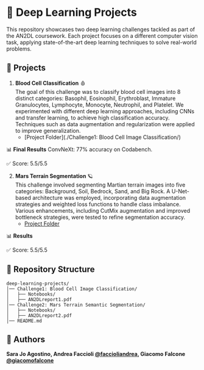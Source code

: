 # 🧠 Deep Learning Projects

This repository showcases two deep learning challenges tackled as part of the AN2DL coursework. Each project focuses on a different computer vision task, applying state-of-the-art deep learning techniques to solve real-world problems.

## 📌 Projects

1. **Blood Cell Classification** 🩸  
   The goal of this challenge was to classify blood cell images into 8 distinct categories: Basophil, Eosinophil, Erythroblast, Immature Granulocytes, Lymphocyte, Monocyte, Neutrophil, and Platelet. We experimented with different deep learning approaches, including CNNs and transfer learning, to achieve high classification accuracy. Techniques such as data augmentation and regularization were applied to improve generalization.
   - [Project Folder](./Challenge1: Blood Cell Image Classification/)

📊 **Final Results**
ConvNeXt: 77% accuracy on Codabench.

✅ Score: 5.5/5.5

2. **Mars Terrain Segmentation** 🪐  
   This challenge involved segmenting Martian terrain images into five categories: Background, Soil, Bedrock, Sand, and Big Rock. A U-Net-based architecture was employed, incorporating data augmentation strategies and weighted loss functions to handle class imbalance. Various enhancements, including CutMix augmentation and improved bottleneck strategies, were tested to refine segmentation accuracy.
   - [Project Folder](./mars-terrain-segmentation/)

📊 **Results**

✅ Score: 5.5/5.5

## 📂 Repository Structure
```
deep-learning-projects/
│── Challenge1: Blood Cell Image Classification/
│   ├── Notebooks/
│   ├── AN2DLreport1.pdf
│── Challenge2: Mars Terrain Semantic Segmentation/
│   ├── Notebooks/
│   ├── AN2DLreport2.pdf
│── README.md
```

## 👥 Authors
**Sara Jo Agostino, Andrea Faccioli [@faccioliandrea](https://github.com/faccioliandrea), Giacomo Falcone [@giacomofalcone](https://github.com/giacomofalcone)**

